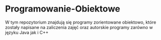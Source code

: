 # Programowanie-Obiektowe
W tym repozytorium znajdują się programy zorientowane obiektowo, które zostały napisane na zaliczenia zajęć oraz autorskie programy zarówno w języku Java jak i C++ 
